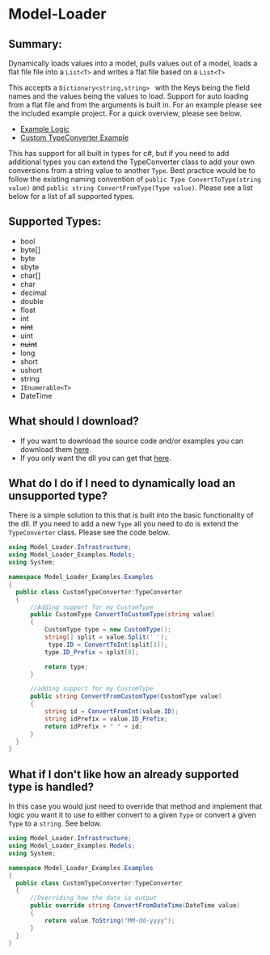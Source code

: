 # Model-Loader

## Summary:
Dynamically loads values into a model, pulls values out of a model, loads a flat file file into a ```List<T>``` and writes a flat file based on a ```List<T>```

This accepts a ```Dictionary<string,string> ``` with the Keys being the field names and the values being the values to load.
Support for auto loading from a flat file and from the arguments is built in.
For an example please see the included example project. For a quick overview, please see below.
- [Example Logic](https://github.com/daveT83/Model-Loader/blob/main/Model%20Loader%20Examples/Model%20Loader%20Examples/Examples/Example.cs) 
- [Custom TypeConverter Example](https://github.com/daveT83/Model-Loader/blob/main/Model%20Loader%20Examples/Model%20Loader%20Examples/Examples/CustomTypeConverter.cs)

This has support for all built in types for c#, but if you need to add additional types you can extend the TypeConverter class to add your own conversions from a string value to another ```Type```. Best practice would be to follow the existing naming convention of ```public Type ConvertToType(string value)``` and ```public string ConvertFromType(Type value)```. Please see a list below for a list of all supported types.
  
## Supported Types:
  - bool
  - byte[]
  - byte
  - sbyte
  - char[]
  - char
  - decimal
  - double
  - float
  - int
  - ~~nint~~
  - uint
  - ~~nuint~~
  - long
  - short
  - ushort
  - string
  - ```IEnumerable<T>```
  - DateTime
  
## What should I download?
  - If you want to download the source code and/or examples you can download them [here](https://github.com/daveT83/Model-Loader/archive/refs/heads/main.zip).
  - If you only want the dll you can get that [here](https://github.com/daveT83/Model-Loader/raw/main/Model%20Loader/Model%20Loader/bin/Debug/Model%20Loader.dll).

## What do I do if I need to dynamically load an unsupported type?
  There is a simple solution to this that is built into the basic functionality of the dll. If you need to add a new ```Type``` all you need to do is extend the ```TypeConverter``` class. Please see the code below.
  
  ```c#
using Model_Loader.Infrastructure;
using Model_Loader_Examples.Models;
using System;

namespace Model_Loader_Examples.Examples
{
    public class CustomTypeConverter:TypeConverter
    {
        //Adding support for my CustomType
        public CustomType ConvertToCustomType(string value)
        {
            CustomType type = new CustomType();
            string[] split = value.Split(' ');
             type.ID = ConvertToInt(split[1]);
            type.ID_Prefix = split[0];

            return type;
        }

        //adding support for my CustomType
        public string ConvertFromCustomType(CustomType value)
        {
            string id = ConvertFromInt(value.ID);
            string idPrefix = value.ID_Prefix;
            return idPrefix + " " + id;
        }
    }
}

  ```
  
  
## What if I don't like how an already supported type is handled?
  In this case you would just need to override that method and implement that logic you want it to use to either convert to a given ```Type``` or convert a given ```Type``` to a ```string```. See below.
  
  ```c#
using Model_Loader.Infrastructure;
using Model_Loader_Examples.Models;
using System;

namespace Model_Loader_Examples.Examples
{
    public class CustomTypeConverter:TypeConverter
    {
        //Overriding how the date is output
        public override string ConvertFromDateTime(DateTime value)
        {
            return value.ToString("MM-dd-yyyy");
        }
    }
}

```
